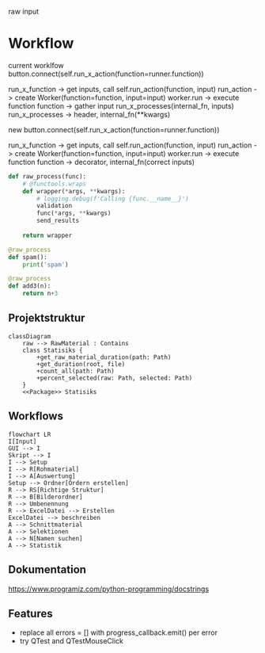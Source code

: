 raw input

# Workflow
current worklfow
button.connect(self.run_x_action(function=runner.function))

run_x_function -> get inputs, call self.run_action(function, input)
run_action -> create Worker(function=function, input=input)
worker.run -> execute function
function -> gather input run_x_processes(internal_fn, inputs)
run_x_processes -> header, internal_fn(**kwargs)

new
button.connect(self.run_x_action(function=runner.function))

run_x_function -> get inputs, call self.run_action(function, input)
run_action -> create Worker(function=function, input=input)
worker.run -> execute function
function -> decorator, internal_fn(correct inputs)

```python
def raw_process(func):
    # @functools.wraps
    def wrapper(*args, **kwargs):
        # logging.debug(f'Calling {func.__name__}')
        validation
        func(*args, **kwargs)
        send_results
        
    return wrapper

@raw_process
def spam():
    print('spam')

@raw_process
def add3(n):
    return n+3
```
## Projektstruktur
```mermaid
classDiagram
    raw --> RawMaterial : Contains
    class Statisiks {
        +get_raw_material_duration(path: Path)
        +get_duration(root, file)
        +count_all(path: Path)
        +percent_selected(raw: Path, selected: Path)
    }
    <<Package>> Statisiks
```

## Workflows
```mermaid
flowchart LR
I[Input]
GUI --> I
Skript --> I
I --> Setup
I --> R[Rohmaterial]
I --> A[Auswertung]
Setup --> Ordner[Ordern erstellen]
R --> RS[Richtige Struktur]
R --> B[Bilderordner]
R --> Umbenennung
R --> ExcelDatei --> Erstellen
ExcelDatei --> beschreiben
A --> Schnittmaterial
A --> Selektionen
A --> N[Namen suchen]
A --> Statistik
```
## Dokumentation
https://www.programiz.com/python-programming/docstrings

## Features
- replace all errors = [] with progress_callback.emit() per error
- try QTest and QTestMouseClick